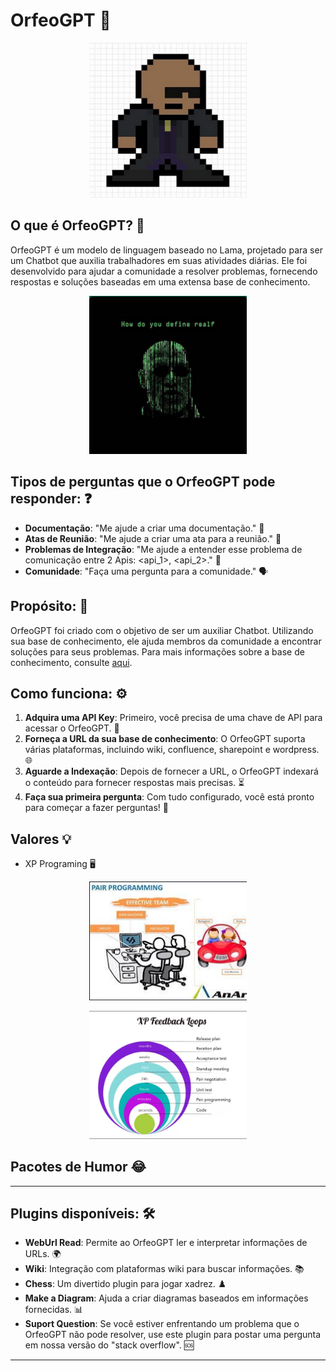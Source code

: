 # OrfeoGPT 🤖

<p align="center">
<img src="./img/logo.png" height="50%" width="50%" alt="Unform" />
</p>

## O que é OrfeoGPT? 🧐

OrfeoGPT é um modelo de linguagem baseado no Lama, projetado para ser um Chatbot que auxilia trabalhadores em suas atividades diárias. Ele foi desenvolvido para ajudar a comunidade a resolver problemas, fornecendo respostas e soluções baseadas em uma extensa base de conhecimento.

<p align="center">
<img src="./img/orfeo.png" height="50%" width="50%" alt="Unform" />
</p>

## Tipos de perguntas que o OrfeoGPT pode responder: ❓

- **Documentação**: "Me ajude a criar uma documentação." 📄
- **Atas de Reunião**: "Me ajude a criar uma ata para a reunião." 📅
- **Problemas de Integração**: "Me ajude a entender esse problema de comunicação entre 2 Apis: <api_1>, <api_2>." 🔗
- **Comunidade**: "Faça uma pergunta para a comunidade." 🗣

## Propósito: 🎯

OrfeoGPT foi criado com o objetivo de ser um auxiliar Chatbot. Utilizando sua base de conhecimento, ele ajuda membros da comunidade a encontrar soluções para seus problemas. Para mais informações sobre a base de conhecimento, consulte [aqui](https://crfm.stanford.edu/2023/03/13/alpaca.html).

## Como funciona: ⚙️

1. **Adquira uma API Key**: Primeiro, você precisa de uma chave de API para acessar o OrfeoGPT. 🔑
2. **Forneça a URL da sua base de conhecimento**: O OrfeoGPT suporta várias plataformas, incluindo wiki, confluence, sharepoint e wordpress. 🌐
3. **Aguarde a Indexação**: Depois de fornecer a URL, o OrfeoGPT indexará o conteúdo para fornecer respostas mais precisas. ⏳
4. **Faça sua primeira pergunta**: Com tudo configurado, você está pronto para começar a fazer perguntas! 🚀

## Valores 💡

* XP Programing 🖥️ 

<p align="center">
<img src="./img/xp.png" height="50%" width="50%" alt="Unform" />
</p>

<p align="center">
<img src="./img/xp0.png" height="50%" width="50%" alt="Unform" />
</p>

## Pacotes de Humor 😂

---

## Plugins disponíveis: 🛠

- **WebUrl Read**: Permite ao OrfeoGPT ler e interpretar informações de URLs. 🌍
- **Wiki**: Integração com plataformas wiki para buscar informações. 📚
- **Chess**: Um divertido plugin para jogar xadrez. ♟️
- **Make a Diagram**: Ajuda a criar diagramas baseados em informações fornecidas. 📊
- **Suport Question**: Se você estiver enfrentando um problema que o OrfeoGPT não pode resolver, use este plugin para postar uma pergunta em nossa versão do "stack overflow". 🆘

---
